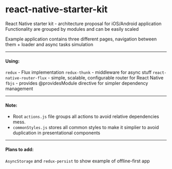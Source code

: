 # react-native-starter-kit
React Native starter kit - architecture proposal for iOS/Android application 
Functionality are grouped by modules and can be easily scaled  

Example application contains three different pages, navigation between them + loader and async tasks simulation

----------
#### Using:
`redux` - Flux implementation
`redux-thunk` - middleware for async stuff
`react-native-router-flux` - simple, scalable, configurable router for React Native
`fbjs` - provides @providesModule directive for simpler dependency management  

----------
#### Note:
* Root `actions.js` file groups all actions to avoid relative dependencies mess.
* `commonStyles.js` stores all common styles to make it simplier to avoid duplication in presentational components

----------
#### Plans to add:
`AsyncStorage` and `redux-persist` to show example of offline-first app